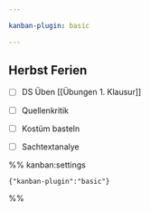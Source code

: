 ```yaml
---

kanban-plugin: basic

---
```


## Herbst Ferien

- [ ] DS Üben [[Übungen 1. Klausur]]
- [ ] Quellenkritik
- [ ] Kostüm basteln
- [ ] Sachtextanalye




%% kanban:settings
```
{"kanban-plugin":"basic"}
```
%%